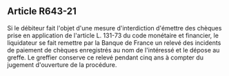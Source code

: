 Article R643-21
----
Si le débiteur fait l'objet d'une mesure d'interdiction d'émettre des chèques
prise en application de l'article L. 131-73 du code monétaire et financier, le
liquidateur se fait remettre par la Banque de France un relevé des incidents de
paiement de chèques enregistrés au nom de l'intéressé et le dépose au greffe. Le
greffier conserve ce relevé pendant cinq ans à compter du jugement d'ouverture
de la procédure.
